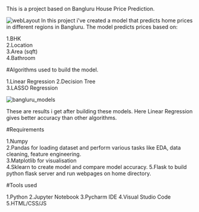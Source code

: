 This is a project based on Bangluru House Price Prediction.

![webLayout](https://user-images.githubusercontent.com/60252526/110582199-b32dec80-8120-11eb-9080-5468a8219606.PNG)
In this project i've created a model that predicts home prices in different regions in Bangluru. The model predicts prices based on:

1.BHK    
2.Location   
3.Area (sqft)   
4.Bathroom 
  
#Algorithms used to build the model.

1.Linear Regression 
2.Decision Tree   				
3.LASSO Regression 

![bangluru_models](https://user-images.githubusercontent.com/60252526/110582870-afe73080-8121-11eb-877b-aab4a7b616ed.PNG)

These are results i get after building these models. Here Linear Regression gives better accuracy than other algorithms.

#Requirements

1.Numpy  
2.Pandas for loading dataset and perform various tasks like EDA, data cleaning, feature engineering.  
3.Matplotlib for visualisation  
4.Sklearn to create model and compare model accuracy.
5.Flask to build python flask server and run webpages on home directory.


#Tools used

1.Python
2.Jupyter Notebook
3.Pycharm IDE
4.Visual Studio Code
5.HTML/CSS/JS 



